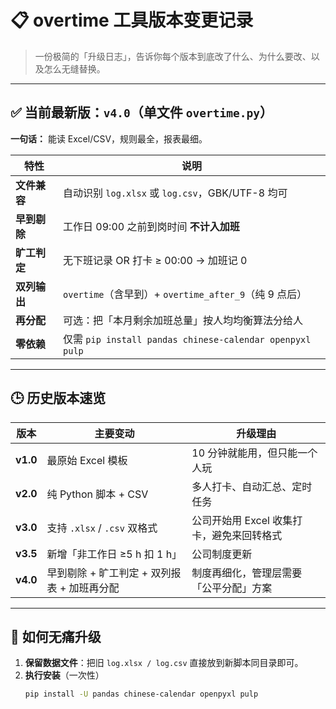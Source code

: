 # 📋 overtime 工具版本变更记录

> 一份极简的「升级日志」，告诉你每个版本到底改了什么、为什么要改、以及怎么无缝替换。

---

## ✅ 当前最新版：`v4.0`（单文件 `overtime.py`）

**一句话：** 能读 Excel/CSV，规则最全，报表最细。

| 特性 | 说明 |
|---|---|
| **文件兼容** | 自动识别 `log.xlsx` 或 `log.csv`，GBK/UTF-8 均可 |
| **早到剔除** | 工作日 09:00 之前到岗时间 **不计入加班** |
| **旷工判定** | 无下班记录 OR 打卡 ≥ 00:00 → 加班记 0 |
| **双列输出** | `overtime`（含早到）+ `overtime_after_9`（纯 9 点后） |
| **再分配** | 可选：把「本月剩余加班总量」按人均均衡算法分给人 |
| **零依赖** | 仅需 `pip install pandas chinese-calendar openpyxl pulp` |

---

## 🕒 历史版本速览

| 版本 | 主要变动 | 升级理由 |
|---|---|---|
| **v1.0** | 最原始 Excel 模板 | 10 分钟就能用，但只能一个人玩 |
| **v2.0** | 纯 Python 脚本 + CSV | 多人打卡、自动汇总、定时任务 |
| **v3.0** | 支持 `.xlsx` / `.csv` 双格式 | 公司开始用 Excel 收集打卡，避免来回转格式 |
| **v3.5** | 新增「非工作日 ≥5 h 扣 1 h」 | 公司制度更新 |
| **v4.0** | 早到剔除 + 旷工判定 + 双列报表 + 加班再分配 | 制度再细化，管理层需要「公平分配」方案 |

---

## 🚀 如何无痛升级

1. **保留数据文件**：把旧 `log.xlsx / log.csv` 直接放到新脚本同目录即可。
2. **执行安装**（一次性）
   ```bash
   pip install -U pandas chinese-calendar openpyxl pulp